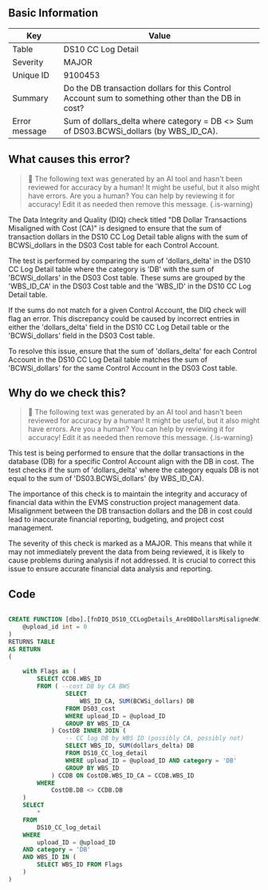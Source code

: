 ## Basic Information
| Key         | Value          |
|-------------|----------------|
| Table       | DS10 CC Log Detail |
| Severity    | MAJOR |
| Unique ID   | 9100453   |
| Summary     | Do the DB transaction dollars for this Control Account sum to something other than the DB in cost? |
| Error message | Sum of dollars_delta where category = DB <> Sum of DS03.BCWSi_dollars (by WBS_ID_CA). |

## What causes this error?

> :robot: The following text was generated by an AI tool and hasn't been reviewed for accuracy by a human! It might be useful, but it also might have errors. Are you a human? You can help by reviewing it for accuracy! Edit it as needed then remove this message.
{.is-warning}

The Data Integrity and Quality (DIQ) check titled "DB Dollar Transactions Misaligned with Cost (CA)" is designed to ensure that the sum of transaction dollars in the DS10 CC Log Detail table aligns with the sum of BCWSi_dollars in the DS03 Cost table for each Control Account. 

The test is performed by comparing the sum of 'dollars_delta' in the DS10 CC Log Detail table where the category is 'DB' with the sum of 'BCWSi_dollars' in the DS03 Cost table. These sums are grouped by the 'WBS_ID_CA' in the DS03 Cost table and the 'WBS_ID' in the DS10 CC Log Detail table. 

If the sums do not match for a given Control Account, the DIQ check will flag an error. This discrepancy could be caused by incorrect entries in either the 'dollars_delta' field in the DS10 CC Log Detail table or the 'BCWSi_dollars' field in the DS03 Cost table. 

To resolve this issue, ensure that the sum of 'dollars_delta' for each Control Account in the DS10 CC Log Detail table matches the sum of 'BCWSi_dollars' for the same Control Account in the DS03 Cost table.
## Why do we check this?

> :robot: The following text was generated by an AI tool and hasn't been reviewed for accuracy by a human! It might be useful, but it also might have errors. Are you a human? You can help by reviewing it for accuracy! Edit it as needed then remove this message.
{.is-warning}

This test is being performed to ensure that the dollar transactions in the database (DB) for a specific Control Account align with the DB in cost. The test checks if the sum of 'dollars_delta' where the category equals DB is not equal to the sum of 'DS03.BCWSi_dollars' (by WBS_ID_CA). 

The importance of this check is to maintain the integrity and accuracy of financial data within the EVMS construction project management data. Misalignment between the DB transaction dollars and the DB in cost could lead to inaccurate financial reporting, budgeting, and project cost management. 

The severity of this check is marked as a MAJOR. This means that while it may not immediately prevent the data from being reviewed, it is likely to cause problems during analysis if not addressed. It is crucial to correct this issue to ensure accurate financial data analysis and reporting.
## Code

```sql

CREATE FUNCTION [dbo].[fnDIQ_DS10_CCLogDetails_AreDBDollarsMisalignedWithDS03CA] (
	@upload_id int = 0
)
RETURNS TABLE
AS RETURN
(
	
	with Flags as (
		SELECT CCDB.WBS_ID
		FROM ( --cost DB by CA BWS
				SELECT 
					WBS_ID_CA, SUM(BCWSi_dollars) DB
				FROM DS03_cost
				WHERE upload_ID = @upload_ID
				GROUP BY WBS_ID_CA
			) CostDB INNER JOIN (
				-- CC log DB by WBS ID (possibly CA, possibly not)
				SELECT WBS_ID, SUM(dollars_delta) DB
				FROM DS10_CC_log_detail
				WHERE upload_ID = @upload_ID AND category = 'DB'
				GROUP BY WBS_ID
			) CCDB ON CostDB.WBS_ID_CA = CCDB.WBS_ID
		WHERE
			CostDB.DB <> CCDB.DB
	)
	SELECT 
		*
	FROM 
		DS10_CC_log_detail
	WHERE 
		upload_ID = @upload_ID
	AND category = 'DB'
	AND WBS_ID IN (
		SELECT WBS_ID FROM Flags
	)
)
```
